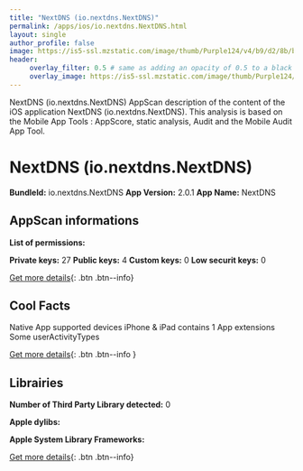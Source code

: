 ```yaml
---
title: "NextDNS (io.nextdns.NextDNS)"
permalink: /apps/ios/io.nextdns.NextDNS.html
layout: single
author_profile: false
image: https://is5-ssl.mzstatic.com/image/thumb/Purple124/v4/b9/d2/8b/b9d28b13-5443-6a52-137f-d23fedf10cf5/AppIcon-0-0-1x_U007emarketing-0-0-0-7-0-0-sRGB-0-0-0-GLES2_U002c0-512MB-85-220-0-0.png/512x512bb.jpg
header: 
     overlay_filter: 0.5 # same as adding an opacity of 0.5 to a black background
     overlay_image: https://is5-ssl.mzstatic.com/image/thumb/Purple124/v4/b9/d2/8b/b9d28b13-5443-6a52-137f-d23fedf10cf5/AppIcon-0-0-1x_U007emarketing-0-0-0-7-0-0-sRGB-0-0-0-GLES2_U002c0-512MB-85-220-0-0.png/512x512bb.jpg
---
```

NextDNS (io.nextdns.NextDNS) AppScan description of the content of the iOS application NextDNS (io.nextdns.NextDNS). This analysis is based on the Mobile App Tools : AppScore, static analysis, Audit and the Mobile Audit App Tool.

# NextDNS (io.nextdns.NextDNS)

**BundleId:** io.nextdns.NextDNS
**App Version:** 2.0.1
**App Name:** NextDNS


## AppScan informations 

**List of permissions:** 
  
  
**Private keys:** 27
**Public keys:** 4
**Custom keys:** 0
**Low securit keys:** 0
  
[Get more details](/pricing.html){: .btn .btn--info}

## Cool Facts

Native App
supported devices iPhone & iPad
contains 1 App extensions
Some userActivityTypes
  
[Get more details](/pricing.html){: .btn .btn--info }

## Librairies 
**Number of Third Party Library detected:** 0


**Apple dylibs:**


**Apple System Library Frameworks:**


  
[Get more details](/pricing.html){: .btn .btn--info}

